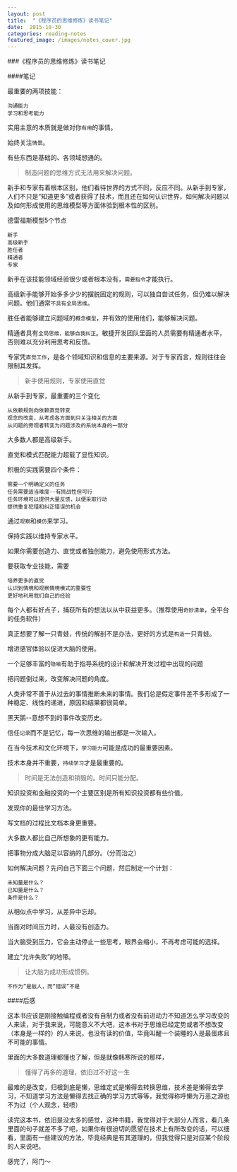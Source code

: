 ```yaml
---
layout: post
title:  "《程序员的思维修炼》读书笔记"
date:  2015-10-30
categories: reading-notes
featured_image: /images/notes_cover.jpg
---
```


###《程序员的思维修炼》读书笔记


####笔记

最重要的两项技能：
	
	沟通能力
	学习和思考能力
	
实用主意的本质就是做对你`有用`的事情。

始终关注`情景`。

有些东西是基础的、各领域想通的。

>制造问题的思维方式无法用来解决问题。

新手和专家有着根本区别，他们看待世界的方式不同，反应不同。从新手到专家，人们不只是“知道更多”或者获得了技术，而且还在如何认识世界，如何解决问题以及如何形成使用的思维模型等方面体验到根本性的区别。

德雷福斯模型5个节点

	新手
	高级新手
	胜任者
	精通者
	专家
	
新手在该技能领域经验很少或者根本没有，`需要指令`才能执行。

高级新手能够开始多多少少的摆脱固定的规则，可以独自尝试任务，但仍难以解决问题。他们通常`不具有全局思维`。

胜任者能够建立问题域的`概念模型`，并有效的使用他们，能够解决问题。

精通者具有`全局思维，能够自我纠正`。敏捷开发团队里面的人员需要有精通者水平，否则难以充分利用思考和反馈。

专家凭`直觉工作`，是各个领域知识和信息的主要来源。对于专家而言，规则往往会限制其发挥。

>新手使用规则，专家使用直觉

从新手到专家，最重要的三个变化
	
	从依赖规则向依赖直觉转变
	观念的改变，从考虑各方面到只关注相关的方面
	从问题的旁观者转变为问题涉及的系统本身的一部分
	
大多数人都是高级新手。

直觉和模式匹配能力超载了显性知识。

积极的实践需要四个条件：

	需要一个明确定义的任务
	任务需要适当难度--有挑战性但可行
	任务环境可以提供大量反馈，以便采取行动
	提供重复犯错和纠正错误的机会

通过`观察`和`模仿`来学习。

保持实践以维持专家水平。

如果你需要创造力、直觉或者独创能力，避免使用形式方法。

要获取专业技能，需要

	培养更多的直觉
	认识到情境和观察情境模式的重要性
	更好地利用我们自己的经验
	
每个人都有好点子，捕获所有的想法以从中获益更多。（推荐使用`奇妙清单`，全平台的任务软件）

真正想要了解一只青蛙，传统的解剖不是办法，更好的方式是`构造`一只青蛙。

增进感官体验以促进大脑的使用。

一个足够丰富的`隐喻`有助于指导系统的设计和解决开发过程中出现的问题

把问题倒过来，改变解决问题的角度。

人类非常不善于从过去的事情推断未来的事情。我们总是假定事件差不多形成了一种稳定、线性的递进，原因和结果都很简单。

黑天鹅--意想不到的事件改变历史。

信任`记录`而不是记忆，每一次思维的输出都是一次输入。

在当今技术和文化环境下，`学习能力`可能是成功的最重要因素。

技术本身并不重要，`持续学习`才是最重要的。

>时间是无法创造和销毁的。时间只能分配。

知识投资和金融投资的一个主要区别是所有知识投资都有些价值。

发现你的最佳学习方法。

写文档的过程比文档本身更重要。

大多数人都比自己所想象的更有能力。

把事物分成大脑足以容纳的几部分。（分而治之）

如何解决问题？先问自己下面三个问题，然后制定一个计划：
	
	未知量是什么？
	已知量是什么？
	条件是什么？
	
从相似点中学习，从差异中忘却。

当面对时间压力时，人最没有创造力。

当大脑受到压力，它会主动停止一些思考，眼界会缩小，不再考虑可能的选择。

建立“允许失败”的地带。

>让大脑为成功形成惯例。

	不作为”是敌人，而“错误”不是

####后感

这本书应该是刚接触编程或者没有自制力或者没有前进动力不知道怎么学习改变的人来读，对于我来说，可能意义不大吧，这本书对于思维已经定势或者不想改变（本身是一样的）的人来说，也没有读的价值，毕竟叫醒一个装睡的人是最蛋疼且不可能的事情。

里面的大多数道理都懂也了解，但是就像韩寒所说的那样，
>懂得了再多的道理，依旧过不好这一生

最难的是改变，归根到底是懒，思维定式是懒得去转换思维，技术差是懒得去学习，不知道学习方法是懒得去找正确的学习方式等等，我觉得称呼懒为万恶之源也不为过（个人观念，轻喷）

读完这本书，依旧是没太多的感觉，这种书籍，我觉得对于大部分人而言，看几条里面的句子就差不多了吧，如果你有很迫切的愿望在技术上有所改变的话，可以细看，里面有一些建议的方法，毕竟经典是有其道理的，但我觉得只是对应某个阶段的人来说吧。

感完了，阿门～